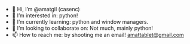 - 👋 Hi, I’m @amatgil (casenc)
- 👀 I’m interested in: python!
- 🌱 I’m currently learning: python and window managers.
- 💞️ I’m looking to collaborate on: Not much, mainly python!
- 📫 How to reach me: by shooting me an email! amattablet@gmail.com

<!---
amatgil/amatgil is a ✨ special ✨ repository because its `README.md` (this file) appears on your GitHub profile.
You can click the Preview link to take a look at your changes.
--->
